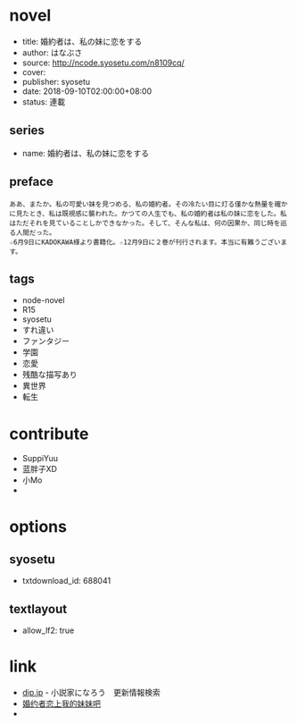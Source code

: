 # novel

- title: 婚約者は、私の妹に恋をする
- author: はなぶさ
- source: http://ncode.syosetu.com/n8109cq/
- cover:
- publisher: syosetu
- date: 2018-09-10T02:00:00+08:00
- status: 連載

## series

- name: 婚約者は、私の妹に恋をする

## preface


```
ああ、またか。私の可愛い妹を見つめる、私の婚約者。その冷たい目に灯る僅かな熱量を確かに見たとき、私は既視感に襲われた。かつての人生でも、私の婚約者は私の妹に恋をした。私はただそれを見ていることしかできなかった。そして、そんな私は、何の因果か、同じ時を巡る人間だった。
☆6月9日にKADOKAWA様より書籍化。☆12月9日に２巻が刊行されます。本当に有難うございます。
```

## tags

- node-novel
- R15
- syosetu
- すれ違い
- ファンタジー
- 学園
- 恋愛
- 残酷な描写あり
- 異世界
- 転生

# contribute

- SuppiYuu
- 蓝胖子XD
- 小Mo
- 

# options

## syosetu

- txtdownload_id: 688041

## textlayout

- allow_lf2: true

# link

- [dip.jp](https://narou.dip.jp/search.php?text=n8109cq&novel=all&genre=all&new_genre=all&length=0&down=0&up=100) - 小説家になろう　更新情報検索
- [婚约者恋上我的妹妹吧](https://tieba.baidu.com/f?kw=%E5%A9%9A%E7%BA%A6%E8%80%85%E6%81%8B%E4%B8%8A%E6%88%91%E7%9A%84%E5%A6%B9%E5%A6%B9&ie=utf-8 "婚约者恋上我的妹妹")
- 
